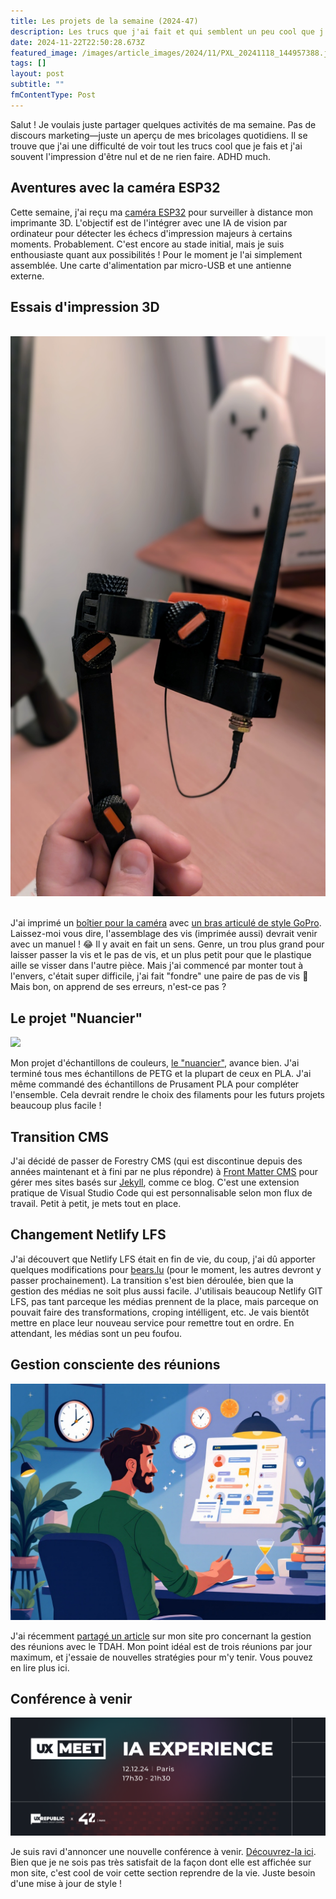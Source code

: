 ```yaml
---
title: Les projets de la semaine (2024-47)
description: Les trucs que j'ai fait et qui semblent un peu cool que j'ai fait durant la semaine.
date: 2024-11-22T22:50:28.673Z
featured_image: /images/article_images/2024/11/PXL_20241118_144957388.jpg
tags: []
layout: post
subtitle: ""
fmContentType: Post
---
```


Salut ! Je voulais juste partager quelques activités de ma semaine. Pas de discours marketing—juste un aperçu de mes bricolages quotidiens. Il se trouve que j'ai une difficulté de voir tout les trucs cool que je fais et j'ai souvent l'impression d'être nul et de ne rien faire. ADHD much.

## Aventures avec la caméra ESP32

Cette semaine, j'ai reçu ma [caméra ESP32](https://www.amazon.de/dp/B0DK6VCVQ5) pour surveiller à distance mon imprimante 3D. L'objectif est de l'intégrer avec une IA de vision par ordinateur pour détecter les échecs d'impression majeurs à certains moments. Probablement. C'est encore au stade initial, mais je suis enthousiaste quant aux possibilités ! Pour le moment je l'ai simplement assemblée. Une carte d'alimentation par micro-USB et une antienne externe.

## Essais d'impression 3D

<div class="gallery" data-columns="3">
  <img src="/images/article_images/2024/11/PXL_20241122_232107389.MP.jpg" alt=""/>
  <img src="/images/article_images/2024/11/PXL_20241122_232112655.MP~2.jpg" alt=""/>
  <img src="/images/article_images/2024/11/PXL_20241122_232135170.MP~3.jpg" alt=""/>
</div>

J'ai imprimé un [boîtier pour la caméra](https://www.printables.com/model/860533-esp32-camera-case) avec [un bras articulé de style GoPro](https://www.printables.com/model/801345-articulated-arm). Laissez-moi vous dire, l'assemblage des vis (imprimée aussi) devrait venir avec un manuel ! 😂 Il y avait en fait un sens. Genre, un trou plus grand pour laisser passer la vis et le pas de vis, et un plus petit pour que le plastique aille se visser dans l'autre pièce. Mais j'ai commencé par monter tout à l'envers, c'était super difficile, j'ai fait "fondre" une paire de pas de vis 🤣 Mais bon, on apprend de ses erreurs, n'est-ce pas ?

## Le projet "Nuancier"

![](/images/article_images/2024/11/Échantillon%20de%20Filament.webp)

Mon projet d'échantillons de couleurs, [le "nuancier"](https://www.printables.com/model/212195-filament-sample-box-infill-color-swatch-fully-prin), avance bien. J'ai terminé tous mes échantillons de PETG et la plupart de ceux en PLA. J'ai même commandé des échantillons de Prusament PLA pour compléter l'ensemble. Cela devrait rendre le choix des filaments pour les futurs projets beaucoup plus facile !

## Transition CMS

J'ai décidé de passer de Forestry CMS (qui est discontinue depuis des années maintenant et à fini par ne plus répondre) à [Front Matter CMS](https://frontmatter.codes) pour gérer mes sites basés sur [Jekyll](https://jekyllrb.com/), comme ce blog. C'est une extension pratique de Visual Studio Code qui est personnalisable selon mon flux de travail. Petit à petit, je mets tout en place.

## Changement Netlify LFS

J'ai découvert que Netlify LFS était en fin de vie, du coup, j'ai dû apporter quelques modifications pour [bears.lu](https://bears.lu) (pour le moment, les autres devront y passer prochainement). La transition s'est bien déroulée, bien que la gestion des médias ne soit plus aussi facile. J'utilisais beaucoup Netlify GIT LFS, pas tant parceque les médias prennent de la place, mais parceque on pouvait faire des transformations, croping intélligent, etc. Je vais bientôt mettre en place leur nouveau service pour remettre tout en ordre. En attendant, les médias sont un peu foufou.

## Gestion consciente des réunions

![](/images/article_images/2024/11/Article%20sur%20Penn.jpg)

J'ai récemment [partagé un article](https://thibaultmilan.com/blog/2024/11/21/mindful-meeting-management-planning-meeting-with-adhd/) sur mon site pro concernant la gestion des réunions avec le TDAH. Mon point idéal est de trois réunions par jour maximum, et j'essaie de nouvelles stratégies pour m'y tenir. Vous pouvez en lire plus ici.

## Conférence à venir

![](/images/article_images/2024/11/UX-MEET%20IA%20Experience%20Header.png)

Je suis ravi d'annoncer une nouvelle conférence à venir. [Découvrez-la ici](https://thibaultmilan.com/blog/2024/12/12/ux-meet-ia-experience/). Bien que je ne sois pas très satisfait de la façon dont elle est affichée sur mon site, c'est cool de voir cette section reprendre de la vie. Juste besoin d'une mise à jour de style !
